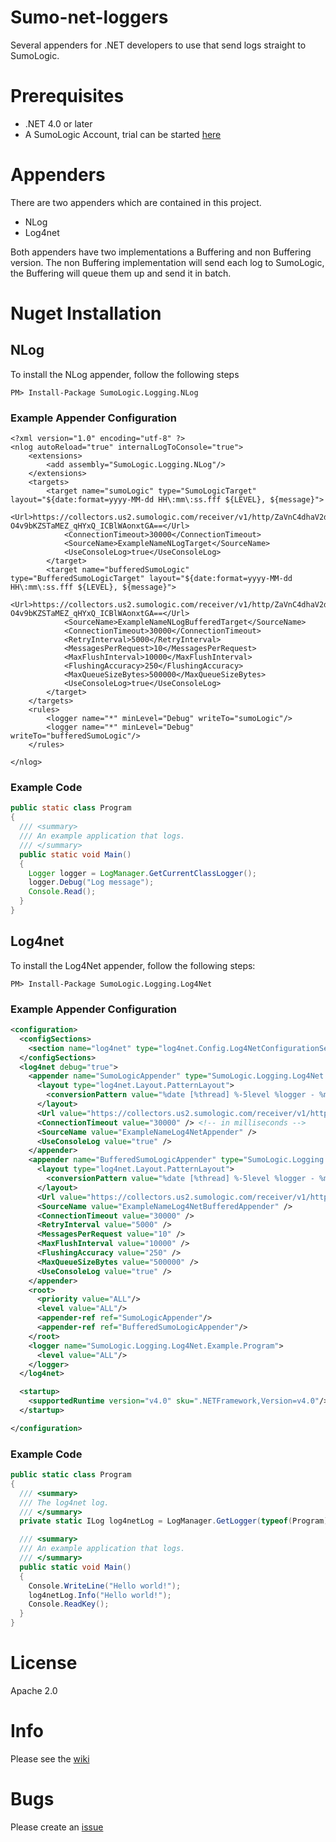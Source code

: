 # Sumo-net-loggers

Several appenders for .NET developers to use that send logs straight to SumoLogic.

# Prerequisites
* .NET 4.0 or later
* A SumoLogic Account, trial can be started [here](https://www.sumologic.com/)

# Appenders

There are two appenders which are contained in this project.
* NLog
* Log4net

Both appenders have two implementations a Buffering and non Buffering version.
The non Buffering implementation will send each log to SumoLogic, the Buffering will queue them up and send it in batch.

# Nuget Installation

## NLog
To install the NLog appender, follow the following steps
```
PM> Install-Package SumoLogic.Logging.NLog
```

### Example Appender Configuration
```
<?xml version="1.0" encoding="utf-8" ?>
<nlog autoReload="true" internalLogToConsole="true">
	<extensions>
		<add assembly="SumoLogic.Logging.NLog"/>
	</extensions>
	<targets>
		<target name="sumoLogic" type="SumoLogicTarget"	layout="${date:format=yyyy-MM-dd HH\:mm\:ss.fff ${LEVEL}, ${message}">
			<Url>https://collectors.us2.sumologic.com/receiver/v1/http/ZaVnC4dhaV2dpl93h4mEkdCBwxHuX5fI1Yh_75Lhk8GtiMxsATMRTuebaZTDknk5dlFvjvYI7ZvraaHaA2NPq-O4v9bKZSTaMEZ_qHYxQ_ICBlWAonxtGA==</Url>
			<ConnectionTimeout>30000</ConnectionTimeout>
			<SourceName>ExampleNameNLogTarget</SourceName>
			<UseConsoleLog>true</UseConsoleLog>
		</target>
		<target name="bufferedSumoLogic" type="BufferedSumoLogicTarget" layout="${date:format=yyyy-MM-dd HH\:mm\:ss.fff ${LEVEL}, ${message}">
			<Url>https://collectors.us2.sumologic.com/receiver/v1/http/ZaVnC4dhaV2dpl93h4mEkdCBwxHuX5fI1Yh_75Lhk8GtiMxsATMRTuebaZTDknk5dlFvjvYI7ZvraaHaA2NPq-O4v9bKZSTaMEZ_qHYxQ_ICBlWAonxtGA==</Url>
			<SourceName>ExampleNameNLogBufferedTarget</SourceName>
			<ConnectionTimeout>30000</ConnectionTimeout>
			<RetryInterval>5000</RetryInterval>
			<MessagesPerRequest>10</MessagesPerRequest>
			<MaxFlushInterval>10000</MaxFlushInterval>
			<FlushingAccuracy>250</FlushingAccuracy>
			<MaxQueueSizeBytes>500000</MaxQueueSizeBytes>
			<UseConsoleLog>true</UseConsoleLog>
		</target>
	</targets>
	<rules>
		<logger name="*" minLevel="Debug" writeTo="sumoLogic"/>
		<logger name="*" minLevel="Debug" writeTo="bufferedSumoLogic"/>
	</rules>

</nlog>
```

### Example Code
```java
public static class Program
{
  /// <summary>
  /// An example application that logs.
  /// </summary>
  public static void Main()
  {
    Logger logger = LogManager.GetCurrentClassLogger();
    logger.Debug("Log message");
    Console.Read();
  }
}
```

## Log4net
To install the Log4Net appender, follow the following steps:
```
PM> Install-Package SumoLogic.Logging.Log4Net
```

### Example Appender Configuration
```xml
<configuration>
  <configSections>
    <section name="log4net" type="log4net.Config.Log4NetConfigurationSectionHandler, log4net"/>
  </configSections>
  <log4net debug="true">
    <appender name="SumoLogicAppender" type="SumoLogic.Logging.Log4Net.SumoLogicAppender, SumoLogic.Logging.Log4Net">
	  <layout type="log4net.Layout.PatternLayout">
	    <conversionPattern value="%date [%thread] %-5level %logger - %message%newline"/>
	  </layout>
	  <Url value="https://collectors.us2.sumologic.com/receiver/v1/http/your_endpoint_here==" />
	  <ConnectionTimeout value="30000" /> <!-- in milliseconds -->
	  <SourceName value="ExampleNameLog4NetAppender" />
	  <UseConsoleLog value="true" />
    </appender>
	<appender name="BufferedSumoLogicAppender" type="SumoLogic.Logging.Log4Net.BufferedSumoLogicAppender, SumoLogic.Logging.Log4Net">
	  <layout type="log4net.Layout.PatternLayout">
	    <conversionPattern value="%date [%thread] %-5level %logger - %message%newline"/>
      </layout>
	  <Url value="https://collectors.us2.sumologic.com/receiver/v1/http/your_endpoint_here==" />
	  <SourceName value="ExampleNameLog4NetBufferedAppender" />
      <ConnectionTimeout value="30000" />
      <RetryInterval value="5000" />
      <MessagesPerRequest value="10" />
      <MaxFlushInterval value="10000" />
      <FlushingAccuracy value="250" />
      <MaxQueueSizeBytes value="500000" />
	  <UseConsoleLog value="true" />
	</appender>
	<root>
	  <priority value="ALL"/>
	  <level value="ALL"/>
	  <appender-ref ref="SumoLogicAppender"/>
	  <appender-ref ref="BufferedSumoLogicAppender"/>
	</root>
	<logger name="SumoLogic.Logging.Log4Net.Example.Program">
	  <level value="ALL"/>
	</logger>
  </log4net>

  <startup>
    <supportedRuntime version="v4.0" sku=".NETFramework,Version=v4.0"/>
  </startup>

</configuration>

```

### Example Code
```c#
public static class Program
{
  /// <summary>
  /// The log4net log.
  /// </summary>
  private static ILog log4netLog = LogManager.GetLogger(typeof(Program));

  /// <summary>
  /// An example application that logs.
  /// </summary>
  public static void Main()
  {
    Console.WriteLine("Hello world!");
    log4netLog.Info("Hello world!");
    Console.ReadKey();
  }
}
```


# License
Apache 2.0

# Info
Please see the [wiki](https://github.com/mcplusa/sumologic-net-appenders/wiki)

# Bugs
Please create an [issue](https://github.com/mcplusa/sumologic-net-appenders/issues)

